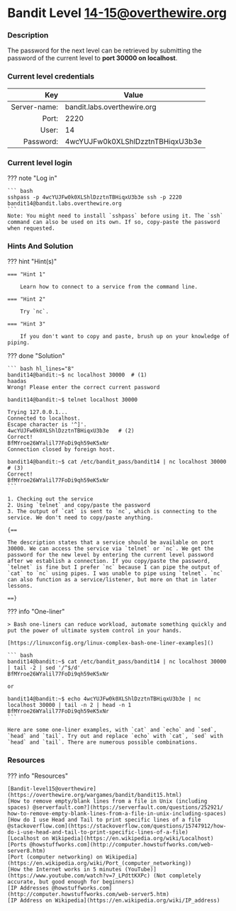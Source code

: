 # Bandit Level 14-15@overthewire.org

### Description
The password for the next level can be retrieved by submitting the password of the current level to **port 30000 on localhost**.

### Current level credentials
Key                        | Value
-------------------------: |----------------------------------------
Server-name:               | bandit.labs.overthewire.org
Port:                      | 2220
User:                      | 14
Password:                  | 4wcYUJFw0k0XLShlDzztnTBHiqxU3b3e


### Current level login
??? note "Log in"

    ``` bash
    sshpass -p 4wcYUJFw0k0XLShlDzztnTBHiqxU3b3e ssh -p 2220 bandit14@bandit.labs.overthewire.org
    ```
    Note: You might need to install `sshpass` before using it. The `ssh` command can also be used on its own. If so, copy-paste the password when requested. 

### Hints And Solution


??? hint "Hint(s)"

    === "Hint 1"

        Learn how to connect to a service from the command line. 

    === "Hint 2"

        Try `nc`.

    === "Hint 3"

        If you don't want to copy and paste, brush up on your knowledge of piping.  



??? done "Solution"


    ``` bash hl_lines="8"
    bandit14@bandit:~$ nc localhost 30000  # (1)
    haadas  
    Wrong! Please enter the correct current password

    bandit14@bandit:~$ telnet localhost 30000

    Trying 127.0.0.1...  
    Connected to localhost.  
    Escape character is '^]'.  
    4wcYUJFw0k0XLShlDzztnTBHiqxU3b3e   # (2)
    Correct!  
    BfMYroe26WYalil77FoDi9qh59eK5xNr  
    Connection closed by foreign host.

    bandit14@bandit:~$ cat /etc/bandit_pass/bandit14 | nc localhost 30000  # (3)
    Correct!  
    BfMYroe26WYalil77FoDi9qh59eK5xNr
    ```

    1. Checking out the service
    2. Using `telnet` and copy/paste the password
    3. The output of `cat` is sent to `nc`, which is connecting to the service. We don't need to copy/paste anything. 
    
    {==
    
    The description states that a service should be available on port 30000. We can access the service via `telnet` or `nc`. We get the password for the new level by entering the current level password after we establish a connection. If you copy/paste the password, `telnet` is fine but I prefer `nc` because I can pipe the output of `cat` to `nc` using pipes. I was unable to pipe using `telnet`. `nc` can also function as a service/listener, but more on that in later lessons. 

    ==}

??? info "One-liner"

    > Bash one-liners can reduce workload, automate something quickly and put the power of ultimate system control in your hands. 
   
    [https://linuxconfig.org/linux-complex-bash-one-liner-examples]()

    ``` bash
    bandit14@bandit:~$ cat /etc/bandit_pass/bandit14 | nc localhost 30000 | tail -2 | sed '/^$/d'  
    BfMYroe26WYalil77FoDi9qh59eK5xNr

    or

    bandit14@bandit:~$ echo 4wcYUJFw0k0XLShlDzztnTBHiqxU3b3e | nc localhost 30000 | tail -n 2 | head -n 1
    BfMYroe26WYalil77FoDi9qh59eK5xNr
    ```

    Here are some one-liner examples, with `cat` and `echo` and `sed`, `head` and `tail`. Try out and replace `echo` with `cat`, `sed` with `head` and `tail`. There are numerous possible combinations. 

    




### Resources

??? info "Resources"

    [Bandit-level15@overthewire](https://overthewire.org/wargames/bandit/bandit15.html)     
    [How to remove empty/blank lines from a file in Unix (including spaces) @serverfault.com?](https://serverfault.com/questions/252921/        how-to-remove-empty-blank-lines-from-a-file-in-unix-including-spaces)           
    [How do I use Head and Tail to print specific lines of a file @stackoverflow.com](https://stackoverflow.com/questions/15747912/how-do-i-use-head-and-tail-to-print-specific-lines-of-a-file)                         
    [Localhost on Wikipedia](https://en.wikipedia.org/wiki/Localhost)       
    [Ports @howstuffworks.com](http://computer.howstuffworks.com/web-server8.htm)       
    [Port (computer networking) on Wikipedia](https://en.wikipedia.org/wiki/Port_(computer_networking))     
    [How the Internet works in 5 minutes (YouTube)](https://www.youtube.com/watch?v=7_LPdttKXPc) (Not completely accurate, but good enough for beginners)       
    [IP Addresses @howstuffworks.com](http://computer.howstuffworks.com/web-server5.htm)        
    [IP Address on Wikipedia](https://en.wikipedia.org/wiki/IP_address)     





  









    




 
